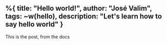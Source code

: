 %{
  title: "Hello world!",
  author: "José Valim",
  tags: ~w(hello),
  description: "Let's learn how to say hello world"
}
---
This is the post, from the docs
